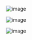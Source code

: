 
![image](https://github.com/yangshiteng/StatQuest-Study-Notes/assets/60442877/ba0008d3-4618-474e-9481-b7632753531b)

![image](https://github.com/yangshiteng/StatQuest-Study-Notes/assets/60442877/15cd89bb-9328-40a4-a723-3371c793979b)

![image](https://github.com/yangshiteng/StatQuest-Study-Notes/assets/60442877/16bb11f6-1257-4b6d-b421-55c4bb7f881e)
